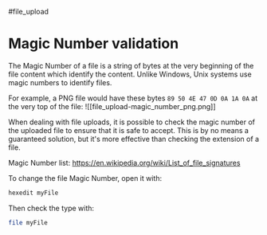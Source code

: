 #file_upload

# Magic Number validation
The Magic Number of a file is a string of bytes at the very beginning of the file content which identify the content. Unlike Windows, Unix systems use magic numbers to identify files.

For example, a PNG file would have these bytes `89 50 4E 47 0D 0A 1A 0A` at the very top of the file:
![[file_upload-magic_number_png.png]]

When dealing with file uploads, it is possible to check the magic number of the uploaded file to ensure that it is safe to accept. This is by no means a guaranteed solution, but it's more effective than checking the extension of a file.

Magic Number list: https://en.wikipedia.org/wiki/List_of_file_signatures 

To change the file Magic Number, open it with:
```bash
hexedit myFile
```

Then check the type with:
```bash
file myFile
```
